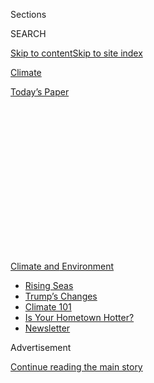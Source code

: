 <div id="app">

<div>

<div>

<div>

<div class="NYTAppHideMasthead css-1q2w90k e1suatyy0">

<div class="section css-ui9rw0 e1suatyy2">

<div class="css-eph4ug er09x8g0">

<div class="css-6n7j50">

</div>

<span class="css-1dv1kvn">Sections</span>

<div class="css-10488qs">

<span class="css-1dv1kvn">SEARCH</span>

</div>

[Skip to content](#site-content)[Skip to site
index](#site-index)

</div>

<div id="masthead-section-label" class="css-1wr3we4 eaxe0e00">

[Climate](https://www.nytimes3xbfgragh.onion/section/climate)

</div>

<div class="css-10698na e1huz5gh0">

</div>

</div>

<div id="masthead-bar-one" class="section hasLinks css-15hmgas e1csuq9d3">

<div class="css-uqyvli e1csuq9d0">

</div>

<div class="css-1uqjmks e1csuq9d1">

</div>

<div class="css-9e9ivx">

[](https://myaccount.nytimes3xbfgragh.onion/auth/login?response_type=cookie&client_id=vi)

</div>

<div class="css-1bvtpon e1csuq9d2">

[Today’s
Paper](https://www.nytimes3xbfgragh.onion/section/todayspaper)

</div>

</div>

</div>

</div>

<div data-aria-hidden="false">

<div id="site-content" data-role="main">

<div>

<div class="css-1aor85t" style="opacity:0.000000001;z-index:-1;visibility:hidden">

<div class="css-1hqnpie">

<div class="css-epjblv">

<span class="css-17xtcya">[Climate](/section/climate)</span><span class="css-x15j1o">|</span><span class="css-fwqvlz">Climate
Change Poses ‘Systemic Threat’ to the Economy, Big Investors
Warn</span>

</div>

<div class="css-k008qs">

<div class="css-1iwv8en">

<span class="css-18z7m18"></span>

<div>

</div>

</div>

<span class="css-1n6z4y">https://nyti.ms/32EujUN</span>

<div class="css-1705lsu">

<div class="css-4xjgmj">

<div class="css-4skfbu" data-role="toolbar" data-aria-label="Social Media Share buttons, Save button, and Comments Panel with current comment count" data-testid="share-tools">

  - 
  - 
  - 
  - 
    
    <div class="css-6n7j50">
    
    </div>

  - 

</div>

</div>

</div>

</div>

</div>

</div>

<div id="NYT_TOP_BANNER_REGION" class="css-13pd83m">

<div>

<div id="styln-prism-menu-1591906231550" class="section interactive-content interactive-size-medium css-1edisqu">

<div class="css-17ih8de interactive-body">

<div id="scroll-container" class="css-1gj85ro">

[<span class="styln-title-wrap"><span class="css-1pje3qr">Climate
and</span><span class="css-1pje3qr">
Environment</span></span>](https://www.nytimes3xbfgragh.onion/section/climate?action=click&pgtype=Article&state=default&region=TOP_BANNER&context=storylines_menu)

  - [Rising
    Seas](https://www.nytimes3xbfgragh.onion/2020/07/30/climate/sea-level-inland-floods.html?action=click&pgtype=Article&state=default&region=TOP_BANNER&context=storylines_menu)
  - [Trump’s
    Changes](https://www.nytimes3xbfgragh.onion/interactive/2020/climate/trump-environment-rollbacks.html?action=click&pgtype=Article&state=default&region=TOP_BANNER&context=storylines_menu)
  - [Climate 101](https://www.nytimes3xbfgragh.onion/interactive/2020/04/19/climate/climate-crash-course-1.html?action=click&pgtype=Article&state=default&region=TOP_BANNER&context=storylines_menu)
  - [Is Your Hometown
    Hotter?](https://www.nytimes3xbfgragh.onion/interactive/2018/08/30/climate/how-much-hotter-is-your-hometown.html?action=click&pgtype=Article&state=default&region=TOP_BANNER&context=storylines_menu)
  - [Newsletter](https://www.nytimes3xbfgragh.onion/newsletters/climate-change?action=click&pgtype=Article&state=default&region=TOP_BANNER&context=storylines_menu)

</div>

</div>

</div>

</div>

</div>

<div id="top-wrapper" class="css-1sy8kpn">

<div id="top-slug" class="css-l9onyx">

Advertisement

</div>

[Continue reading the main
story](#after-top)

<div class="ad top-wrapper" style="text-align:center;height:100%;display:block;min-height:250px">

<div id="top" class="place-ad" data-position="top" data-size-key="top">

</div>

</div>

<div id="after-top">

</div>

</div>

<div>

<div id="sponsor-wrapper" class="css-1hyfx7x">

<div id="sponsor-slug" class="css-19vbshk">

Supported by

</div>

[Continue reading the main
story](#after-sponsor)

<div id="sponsor" class="ad sponsor-wrapper" style="text-align:center;height:100%;display:block">

</div>

<div id="after-sponsor">

</div>

</div>

<div class="css-186x18t">

</div>

<div class="css-1vkm6nb ehdk2mb0">

# Climate Change Poses ‘Systemic Threat’ to the Economy, Big Investors Warn

</div>

Financial regulators should act to avoid economic disaster, according to
a letter from pension funds and other investors representing almost $1
trillion in assets.

<div class="css-79elbk" data-testid="photoviewer-wrapper">

<div class="css-z3e15g" data-testid="photoviewer-wrapper-hidden">

</div>

<div class="css-1a48zt4 ehw59r15" data-testid="photoviewer-children">

![<span class="css-16f3y1r e13ogyst0" data-aria-hidden="true">A letter
signed by executives from pension plans and other major investors warned
the Federal Reserve and other agencies of the financial risks of climate
change.</span><span class="css-cnj6d5 e1z0qqy90" itemprop="copyrightHolder"><span class="css-1ly73wi e1tej78p0">Credit...</span><span><span>Leah
Millis/Reuters</span></span></span>](https://static01.graylady3jvrrxbe.onion/images/2020/07/21/climate/21CLI-REGULATORS/21CLI-REGULATORS-articleLarge.jpg?quality=75&auto=webp&disable=upscale)

</div>

</div>

<div class="css-18e8msd">

<div class="css-vp77d3 epjyd6m0">

<div class="css-hus3qt ey68jwv0" data-aria-hidden="true">

[![Christopher
Flavelle](https://static01.graylady3jvrrxbe.onion/images/2019/06/28/climate/author-chris-flavelle/author-chris-flavelle-thumbLarge-v3.png
"Christopher Flavelle")](https://www.nytimes3xbfgragh.onion/by/christopher-flavelle)

</div>

<div class="css-1baulvz">

By [<span class="css-1baulvz last-byline" itemprop="name">Christopher
Flavelle</span>](https://www.nytimes3xbfgragh.onion/by/christopher-flavelle)

</div>

</div>

  - July 21,
    2020

  - 
    
    <div class="css-4xjgmj">
    
    <div class="css-d8bdto" data-role="toolbar" data-aria-label="Social Media Share buttons, Save button, and Comments Panel with current comment count" data-testid="share-tools">
    
      - 
      - 
      - 
      - 
        
        <div class="css-6n7j50">
        
        </div>
    
      - 
    
    </div>
    
    </div>

</div>

</div>

<div class="section meteredContent css-1r7ky0e" name="articleBody" itemprop="articleBody">

<div class="css-1fanzo5 StoryBodyCompanionColumn">

<div class="css-53u6y8">

WASHINGTON — Climate change threatens to create turmoil in the financial
markets, and the Federal Reserve and other regulators must act to avoid
an economic disaster, according to a letter sent on Tuesday by a group
of large investors.

“The climate crisis poses a systemic threat to financial markets and the
real economy, with significant disruptive consequences on asset
valuations and our nation’s economic stability,” reads the letter, which
was signed by more than three dozen pension plans, fund managers and
other financial institutions that together manage almost $1 trillion in
assets.

That financial threat, combined with the physical risks posed by climate
change, may create “disastrous impacts the likes of which we haven’t
seen before,” the letter says. It urges the Fed, the Securities and
Exchange Commission and other agencies to “explicitly integrate climate
change across your mandates.”

Investors worry that if regulators do not act, climate change may cause
the price of some companies to fall suddenly, the effects of which may
ricochet through the economy. Providing more information about that risk
— for example, by requiring companies to disclose more about their
greenhouse gas emissions, or which of their facilities are at risk from
rising seas — could help investors make better decisions.

</div>

</div>

<div class="css-1fanzo5 StoryBodyCompanionColumn">

<div class="css-53u6y8">

That, in turn, might encourage companies to lower their emissions, or
risk losing access to investment or affordable insurance coverage.
“Every medium and large business has bank loans and has insurance,”
said Steven Rothstein, managing director of the Ceres Accelerator for
Sustainable Capital Markets, a group that works with investors and which
organized the letter.

The letter calls on regulators to adopt the steps Ceres outlined last
month in a report that makes 51 recommendations to eight federal
agencies. At its core are two demands: that the agencies treat climate
change as a systemic risk, and that the S.E.C. ensures mandatory and
consistent disclosure of climate threats facing companies.

According to Ceres, regulators can adopt each of its recommendations
without new legislation from Congress. Still, during the Trump
administration, even agencies that are meant to have a degree of
independence from the White House have been reluctant to address climate
change. President Trump has called global warming [a
hoax](https://twitter.com/realDonaldTrump/status/265895292191248385?ref_src=twsrc%5Etfw),
and he has reversed
[nearly 70](https://www.nytimes3xbfgragh.onion/interactive/2020/climate/trump-environment-rollbacks.html)
environmental rules, with another 30 in
progress.

<div id="NYT_MAIN_CONTENT_1_REGION" class="css-9tf9ac">

<div>

<div id="styln-prism-guide-1593610178459" class="section interactive-content interactive-size-medium css-1ftcdic">

<div class="css-17ih8de interactive-body">

<div id="prism-freeform-block-37356" class="css-19mumt8" data-role="complementary" data-storyline="Climate and Environment" data-truncated="false" tabindex="0">

<div class="css-a8d9oz">

<div>

[](https://www.nytimes3xbfgragh.onion/section/climate?action=click&pgtype=Article&state=default&region=MAIN_CONTENT_1&context=storylines_keepup)

### Climate and Environment ›

#### Keep Up on the Latest Climate News

Updated July 30, 2020

Here’s what you need to know about the latest climate change news this
week:

  -   - [Floods
        in](https://www.nytimes3xbfgragh.onion/2020/07/30/climate/bangladesh-floods.html?action=click&pgtype=Article&state=default&region=MAIN_CONTENT_1&context=storylines_keepup)[Bangladesh](https://www.nytimes3xbfgragh.onion/2020/07/30/climate/bangladesh-floods.html?action=click&pgtype=Article&state=default&region=MAIN_CONTENT_1&context=storylines_keepup)
        are punishing the people least responsible for climate change.
      - As climate change raises sea levels, [storm surges and high
        tides](https://www.nytimes3xbfgragh.onion/2020/07/30/climate/sea-level-inland-floods.html?action=click&pgtype=Article&state=default&region=MAIN_CONTENT_1&context=storylines_keepup)
        are likely to push farther inland.
      - The E.P.A. inspector general plans to investigate whether a
        rollback of fuel efficiency standards [violated government
        rules](https://www.nytimes3xbfgragh.onion/2020/07/27/climate/trump-fuel-efficiency-rule.html?action=click&pgtype=Article&state=default&region=MAIN_CONTENT_1&context=storylines_keepup).

<div id="styln-survey-component-37356" class="styln-survey-component">

</div>

</div>

</div>

</div>

</div>

</div>

</div>

</div>

Nevertheless, Ceres’s recommendations offer a blueprint for how a
Democratic administration might begin to tackle climate change, should
former Vice President Joseph R. Biden Jr. win the presidency in
November. Last month, Democrats on the House Select Committee on the
Climate Crisis released a
[report](https://climatecrisis.house.gov/news/press-releases/climate-plan-press-release)
that echoed some of the recommendations from Ceres, particularly ones
regarding the disclosure of financial risks.

The letter on Tuesday suggests that those recommendations have
significant support among investors as well.

</div>

</div>

<div class="css-1fanzo5 StoryBodyCompanionColumn">

<div class="css-53u6y8">

The letter was signed by some of the largest pension funds in the
country, including the California State Teachers’ Retirement System, or
CalSTRS, which manages $246 billion; the New York City Comptroller’s
Office, which oversees pension funds worth $206 billion; and the New
York State Comptroller’s Office, which manages the state’s $211 billion
retirement fund.

Liz Gordon, executive director of corporate governance for New York
State’s fund, said that even large institutional investors with skilled
researchers could not protect their holdings against climate risk. “We
do a lot of engagement with companies individually,” Ms. Gordon said.
“But that’s not going to solve the broader problem.”

She said the S.E.C., which regulates the stock market and requires
publicly traded companies to regularly disclose information about a
range of perils they face, should also require those companies to better
disclose the financial risks they confront from climate change.

<div class="css-1q1hscp">

<div class="css-1xk4eoy">

<div id="CLIM">

</div>

</div>

</div>

Other asset managers warned that climate change would increasingly
disrupt businesses.

Julie Gorte, senior vice president for sustainable investing at Impax
Asset Management, which manages $23 billion, said the S.E.C. should
force companies to disclose the location of their physical assets, such
as factories and other facilities. That way, investors can gauge the
risks facing those facilities from wildfires, hurricanes or flooding,
and push companies to address them. Investors would then be able to
choose whether to invest based on that information.

“Regulators actually have the power to make the risks smaller,” she
said. “That will help all investors.”

Another useful change, Mr. Rothstein said, would be for the Fed to
require banks to examine the climate vulnerability of the companies they
lend money to. Banks already do those tests for other types of financial
risk, through a process that regulators and investors call “stress
tests.”

</div>

</div>

<div class="css-1fanzo5 StoryBodyCompanionColumn">

<div class="css-53u6y8">

Banks could then use the information from those climate-related stress
tests to increase the amount of money they hold in reserve, to help them
stay solvent if some of those companies defaulted. After the 2008
financial crisis and the collapse of the United States housing market,
“we looked at stress tests for banks, focusing on housing,” Mr.
Rothstein said. Now, he said, “think about the climate risks.”

Sarah Bloom Raskin, a former Federal Reserve governor and deputy
secretary of the Treasury who wrote the foreword to Ceres’s [list of
recommendations](https://www.ceres.org/resources/reports/addressing-climate-systemic-risk),
said that regulators in the United States were falling behind their
counterparts in other countries, which have already begun imposing
stress tests for climate change as well as other steps.

“You see very credible central banks, like the Bank of England and the
European Central Bank, taking the risk of a climate calamity into their
mission in a very disciplined and structured way,” Ms. Raskin said.
“These aren’t fringe ideas.”

While the changes don’t require congressional approval, the objections
of some Republican lawmakers to acting on climate change have had a
chilling effect on regulators, said former Representative Carlos
Curbelo, Republican of Florida, who signed the letter.

“Some civil servants logically fear that certain legislators, certain
committees would come after them or attack them,” Mr. Curbelo said. “By
and large, regulators try to stay out of controversy.”

Still, Mr. Curbelo said the need to act was clear. “The risks are real,”
he said, “and those of us who live here in South Florida observe them on
a daily basis.”

</div>

</div>

</div>

<div>

</div>

<div>

</div>

<div>

</div>

<div>

<div id="bottom-wrapper" class="css-1ede5it">

<div id="bottom-slug" class="css-l9onyx">

Advertisement

</div>

[Continue reading the main
story](#after-bottom)

<div id="bottom" class="ad bottom-wrapper" style="text-align:center;height:100%;display:block;min-height:90px">

</div>

<div id="after-bottom">

</div>

</div>

</div>

</div>

</div>

## Site Index

<div>

</div>

## Site Information Navigation

  - [© <span>2020</span> <span>The New York Times
    Company</span>](https://help.nytimes3xbfgragh.onion/hc/en-us/articles/115014792127-Copyright-notice)

<!-- end list -->

  - [NYTCo](https://www.nytco.com/)
  - [Contact
    Us](https://help.nytimes3xbfgragh.onion/hc/en-us/articles/115015385887-Contact-Us)
  - [Work with us](https://www.nytco.com/careers/)
  - [Advertise](https://nytmediakit.com/)
  - [T Brand Studio](http://www.tbrandstudio.com/)
  - [Your Ad
    Choices](https://www.nytimes3xbfgragh.onion/privacy/cookie-policy#how-do-i-manage-trackers)
  - [Privacy](https://www.nytimes3xbfgragh.onion/privacy)
  - [Terms of
    Service](https://help.nytimes3xbfgragh.onion/hc/en-us/articles/115014893428-Terms-of-service)
  - [Terms of
    Sale](https://help.nytimes3xbfgragh.onion/hc/en-us/articles/115014893968-Terms-of-sale)
  - [Site
    Map](https://spiderbites.nytimes3xbfgragh.onion)
  - [Help](https://help.nytimes3xbfgragh.onion/hc/en-us)
  - [Subscriptions](https://www.nytimes3xbfgragh.onion/subscription?campaignId=37WXW)

</div>

</div>

</div>

</div>
